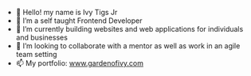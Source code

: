 - 👋 Hello! my name is Ivy Tigs Jr
- 👀 I’m a self taught Frontend Developer
- 🌱 I’m currently building websites and web applications for individuals and businesses
- 💞️ I’m looking to collaborate with a mentor as well as work in an agile team setting
- 📫 My portfolio: www.gardenofivy.com

<!---
VyChain94/VyChain94 is a ✨ special ✨ repository because its `README.md` (this file) appears on your GitHub profile.
You can click the Preview link to take a look at your changes.
--->
